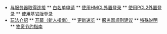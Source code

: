 * [与服务器取得连接](/README)
** [白名单申请](/Con/Whitelist)
** [使用HMCL外置登录](/Con/HMCL)
** [使用PCL2外置登录](/Con/PCL2)
** [使用基岩版登录](/Con/Floodgate)
* [玩法介绍](/Play/Opening)
** [开幕（新人指南）](/Play/Opening)
** [更新速览](Play/Primeval)
** [服务器规则建议](/Play/Rules)
** [特殊说明](/Play/Diff)
** [物资节约指南](/Con/Non-renewable)
